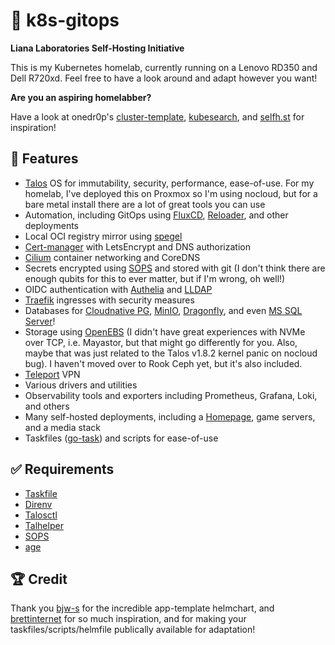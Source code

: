 # 🧪 k8s-gitops

**Liana Laboratories Self-Hosting Initiative**

This is my Kubernetes homelab, currently running on a Lenovo RD350 and Dell R720xd. Feel free to have a look around and adapt however you want!

**Are you an aspiring homelabber?**

Have a look at onedr0p's [cluster-template](https://github.com/onedr0p/cluster-template), [kubesearch](https://kubesearch.dev/), and [selfh.st](https://selfh.st/) for inspiration!

## 📌 Features

- [Talos](https://github.com/siderolabs/talos) OS for immutability, security, performance, ease-of-use. For my homelab, I've deployed this on Proxmox so I'm using nocloud, but for a bare metal install there are a lot of great tools you can use
- Automation, including GitOps using [FluxCD](https://github.com/fluxcd/flux2), [Reloader](https://github.com/stakater/Reloader), and other deployments
- Local OCI registry mirror using [spegel](https://github.com/spegel-org/spegel)
- [Cert-manager](https://github.com/cert-manager/cert-manager) with LetsEncrypt and DNS authorization
- [Cilium](https://github.com/cilium/cilium) container networking and CoreDNS
- Secrets encrypted using [SOPS](https://github.com/getsops/sops) and stored with git (I don't think there are enough qubits for this to ever matter, but if I'm wrong, oh well!)
- OIDC authentication with [Authelia](https://github.com/authelia/authelia) and [LLDAP](https://github.com/lldap/lldap)
- [Traefik](https://github.com/traefik/traefik) ingresses with security measures
- Databases for [Cloudnative PG](https://github.com/cloudnative-pg/cloudnative-pg), [MinIO](https://min.io/), [Dragonfly](https://github.com/dragonflydb/dragonfly), and even [MS SQL Server](https://www.microsoft.com/en-us/sql-server/sql-server-downloads)!
- Storage using [OpenEBS](https://github.com/openebs/openebs) (I didn't have great experiences with NVMe over TCP, i.e. Mayastor, but that might go differently for you. Also, maybe that was just related to the Talos v1.8.2 kernel panic on nocloud bug). I haven't moved over to Rook Ceph yet, but it's also included.
- [Teleport](https://github.com/gravitational/teleport) VPN
- Various drivers and utilities
- Observability tools and exporters including Prometheus, Grafana, Loki, and others
- Many self-hosted deployments, including a [Homepage](https://github.com/gethomepage/homepage), game servers, and a media stack
- Taskfiles ([go-task](https://taskfile.dev/)) and scripts for ease-of-use

## ✅ Requirements

- [Taskfile](https://taskfile.dev/)
- [Direnv](https://github.com/direnv/direnv)
- [Talosctl](https://github.com/siderolabs/talos)
- [Talhelper](https://github.com/budimanjojo/talhelper)
- [SOPS](https://github.com/getsops/sops)
- [age](https://github.com/FiloSottile/age)

## 🏆 Credit

Thank you [bjw-s](https://github.com/bjw-s/helm-charts) for the incredible app-template helmchart, and [brettinternet](https://github.com/brettinternet/homeops) for so much inspiration, and for making your taskfiles/scripts/helmfile publically available for adaptation!
